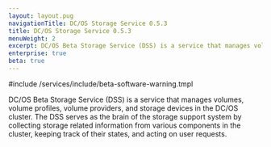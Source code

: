 ```yaml
---
layout: layout.pug
navigationTitle: DC/OS Storage Service 0.5.3
title: DC/OS Storage Service 0.5.3
menuWeight: 2
excerpt: DC/OS Beta Storage Service (DSS) is a service that manages volumes, volume profiles, volume providers, and storage devices in the DC/OS cluster.
enterprise: true
beta: true
---
```

#include /services/include/beta-software-warning.tmpl

DC/OS Beta Storage Service (DSS) is a service that manages volumes, volume profiles, volume providers, and storage devices in the DC/OS cluster.
The DSS serves as the brain of the storage support system by collecting storage related information from various components in the cluster, keeping track of their states, and acting on user requests.

